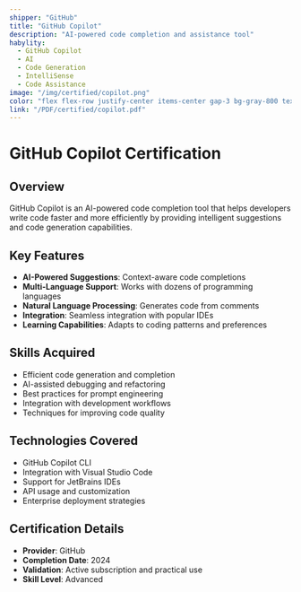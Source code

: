 ```yaml
---
shipper: "GitHub"
title: "GitHub Copilot"
description: "AI-powered code completion and assistance tool"
habylity:
  - GitHub Copilot
  - AI
  - Code Generation
  - IntelliSense
  - Code Assistance
image: "/img/certified/copilot.png"
color: "flex flex-row justify-center items-center gap-3 bg-gray-800 text-white me-2 dark:bg-gray-800 dark:text-white font-semibold text-sm px-4 py-2 rounded-md shadow-sm transition duration-800 no-underline"
link: "/PDF/certified/copilot.pdf"
---
```


# GitHub Copilot Certification

## Overview
GitHub Copilot is an AI-powered code completion tool that helps developers write code faster and more efficiently by providing intelligent suggestions and code generation capabilities.

## Key Features
- **AI-Powered Suggestions**: Context-aware code completions
- **Multi-Language Support**: Works with dozens of programming languages
- **Natural Language Processing**: Generates code from comments
- **Integration**: Seamless integration with popular IDEs
- **Learning Capabilities**: Adapts to coding patterns and preferences

## Skills Acquired
- Efficient code generation and completion
- AI-assisted debugging and refactoring
- Best practices for prompt engineering
- Integration with development workflows
- Techniques for improving code quality

## Technologies Covered
- GitHub Copilot CLI
- Integration with Visual Studio Code
- Support for JetBrains IDEs
- API usage and customization
- Enterprise deployment strategies

## Certification Details
- **Provider**: GitHub
- **Completion Date**: 2024
- **Validation**: Active subscription and practical use
- **Skill Level**: Advanced